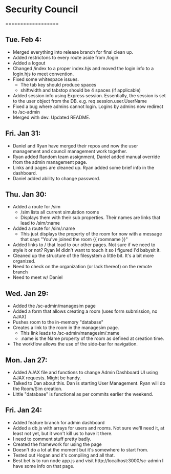 # Security Council
==================

## Tue. Feb 4:
* Merged everything into release branch for final clean up.
* Added restrictons to every route aside from /login
* Added a logout
* Changed /index to a proper index.hjs and moved the login info to a login.hjs to meet convention.
* Fixed some whitespace issues.
    * The tab key should produce spaces
    * shiftwidth and tabstop should be 4 spaces (if applicable)
* Added session info using Express session. Essentially, the session is set to the user object from the DB. e.g. req.session.user.UserName
* Fixed a bug where admins cannot login. Logins by admins now redirect to /sc-admin
* Merged with dev. Updated README.

## Fri. Jan 31:
* Daniel and Ryan have merged their repos and now the user management and council management work together.
* Ryan added Random team assignment, Daniel added manual override from the admin management page.
* Links and pages are cleaned up. Ryan added some brief info in the dashboard.
* Daniel added ability to change password.

## Thu. Jan 30:
* Added a route for /sim
    * /sim lists all current simulation rooms
    * Displays them with their sub properties. Their names are links that lead to /sim/:name
* Added a route for /sim/:name
    * This just displays the property of the room for now with a message that says "You've joined the room {{ roomname }}"
* Added links to / that lead to our other pages. Not sure if we need to style it or not? Ryan M didn't want to touch it so I figured I'd babysit it.
* Cleaned up the structure of the filesystem a little bit. It's a bit more organized.
* Need to check on the organization (or lack thereof) on the remote branch
* Need to meet w/ Daniel

## Wed. Jan 29:
* Added the /sc-admin/managesim page
* Added a form that allows creating a room (uses form submission, no AJAX)
* Pushes room to the in-memory "database"
* Creates a link to the room in the managesim page. 
    * This link leads to /sc-admin/managesim/:name
    * :name is the Name property of the room as defined at creation time.
* The workflow allows the use of the side-bar for navigation.

## Mon. Jan 27:
* Added AJAX file and functions to change Admin Dashboard UI using AJAX requests. Might be handy.
* Talked to Dan about this. Dan is starting User Management. Ryan will do the Room/Sim creation.
* Little "database" is functional as per commits earlier the weekend.

## Fri. Jan 24:
* Added feature branch for admin dashboard
* Added a db.js with arrays for users and rooms. Not sure we'll need it, at least not yet, but it won't kill us to have it there.
* I need to comment stuff pretty badly.
* Created the framework for using the page
* Doesn't do a lot at the moment but it's somewhere to start from.
* Tested out Hogan and it's compiling and all that.
* Best bet is to run node app.js and visit http://localhost:3000/sc-admin I have some info on that page.
